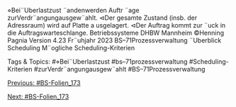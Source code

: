 ⋄Bei¨Uberlastzust ¨andenwerden Auftr ¨age zurVerdr¨angungausgew¨ahlt.
⊲Der gesamte Zustand (insb. der Adressraum) wird auf Platte a usgelagert.
⊲Der Auftrag kommt zur ¨uck in die Auftragswarteschlange.
Betriebssysteme DHBW Mannheim ©Henning Pagnia Version 4.23 Fr¨uhjahr 2023 BS–71Prozessverwaltung ¨Uberblick Scheduling
M¨ogliche Scheduling-Kriterien

   Tags & Topics:
   #⋄Bei¨Uberlastzust
   #bs–71prozessverwaltung
   #Scheduling-Kriterien
   #zurVerdr¨angungausgew¨ahlt
   #BS–71Prozessverwaltung

[Previous: #BS-Folien_173](BS-Folien_173.md)

[Next: #BS-Folien_173](BS-Folien_173.md)